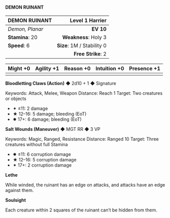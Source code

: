 #### DEMON RUINANT

| DEMON RUINANT   |        **Level 1 Harrier** |
| :-------------- | -------------------------: |
| *Demon, Planar* |                  **EV 10** |
| **Stamina**: 20 |       **Weakness**: Holy 3 |
| **Speed**: 6    | **Size**: 1M / Stability 0 |
|                 |         **Free Strike**: 2 |

| **Might** +0 | **Agility** +1 | **Reason** +0 | **Intuition** +0 | **Presence** +1 |
| ------------ | -------------- | ------------- | ---------------- | --------------- |
|              |                |               |                  |                 |

**Bloodletting Claws (Action)** ◆ 2d10 + 1 ◆ Signature

Keywords: Attack, Melee, Weapon
Distance: Reach 1
Target: Two creatures or objects

- ✦ ≤11: 2 damage
- ★ 12–16: 5 damage; bleeding (EoT)
- ✸ 17+: 6 damage; bleeding (EoT)

**Salt Wounds (Maneuver)** ◆ MGT RR ◆ 3 VP

Keywords: Magic, Ranged, Resistance
Distance: Ranged 10
Target: Three creatures without full Stamina

- ✸ ≤11: 6 corruption damage
- ★ 12–16: 5 corruption damage
- ✦ 17+: 2 corruption damage

**Lethe**

While winded, the ruinant has an edge on attacks, and attacks have an edge against them.

**Soulsight**

Each creature within 2 squares of the ruinant can’t be hidden from them.
